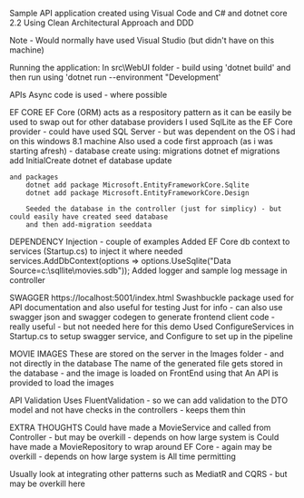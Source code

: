 Sample API application created using Visual Code and C# and dotnet core 2.2
Using Clean Architectural Approach and DDD

Note - Would normally have used Visual Studio (but didn't have on this machine)

Running the application:
In src\WebUI folder - build using 'dotnet build' and then run using 'dotnet run --environment "Development'

APIs
Async code is used - where possible

EF CORE
EF Core (ORM) acts as a respository pattern as it can be easily be used to swap out for other database providers
I used SqlLite as the EF Core provider - could have used SQL Server - but was dependent on the OS i had 
on this windows 8.1 machine 
Also used a code first approach (as i was starting afresh) - database create using:
    migrations 
        dotnet ef migrations add InitialCreate
        dotnet ef database update

    and packages 
        dotnet add package Microsoft.EntityFrameworkCore.Sqlite
        dotnet add package Microsoft.EntityFrameworkCore.Design

        Seeded the database in the controller (just for simplicy) - but could easily have created seed database
        and then add-migration seeddata
    
DEPENDENCY Injection - couple of examples
Added EF Core db context to services (Startup.cs) to inject it where needed
services.AddDbContext<MovieContext>(options => options.UseSqlite("Data Source=c:\\sqllite\\movies.sdb"));
Added logger and sample log message in controller

SWAGGER
https://localhost:5001/index.html
Swashbuckle package used for API documentation and also useful for testing
Just for info - can also use swagger json and swagger codegen to generate frontend client code - 
really useful - but not needed here for this demo
Used ConfigureServices in Startup.cs to setup swagger service, and Configure to set up in the pipeline

MOVIE IMAGES
These are stored on the server in the Images folder - and not directly in the database 
The name of the generated file gets stored in the database - and the image is loaded on FrontEnd using that
An API is provided to load the images 

API Validation
Uses FluentValidation - so we can add validation to the DTO model and not have checks in the controllers - keeps them thin

EXTRA THOUGHTS
Could have made a MovieService and called from Controller - but may be overkill - depends on how large system is
Could have made a MovieRepository to wrap around EF Core - again may be overkill - depends on how large system is
All time permitting

Usually look at integrating other patterns such as MediatR and CQRS - but may be overkill here